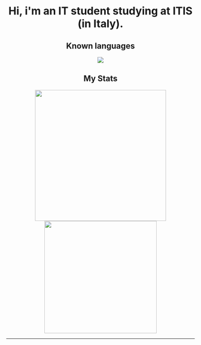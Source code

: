 <p align="center">
    <div align="center">
        <h1>Hi, i'm an IT student studying at ITIS (in Italy).</h1>
        <h2>Known languages</h2>
        <!--Programming Languages Icons-->
        <img src="https://skillicons.dev/icons?i=html,css,javascript,java,c,git&theme=dark"/>
        <h2>My Stats</h2>
        <!--My Stats-->
        <img src="https://github-readme-stats.vercel.app/api?username=FMarck07&theme=midnight-purple&bg_color=0d1117&show_icons=true&hide_border=true&count_private=true" width="350"/>
        <!--Most Used Languages-->
        <img src="https://github-readme-stats.vercel.app/api/top-langs/?username=FMarck07&theme=midnight-purple&bg_color=0d1117&show_icons=true&hide_border=true&layout=compact&langs_count=10" width="300" />
        <br>
        <hr>
    </div>
</p>
